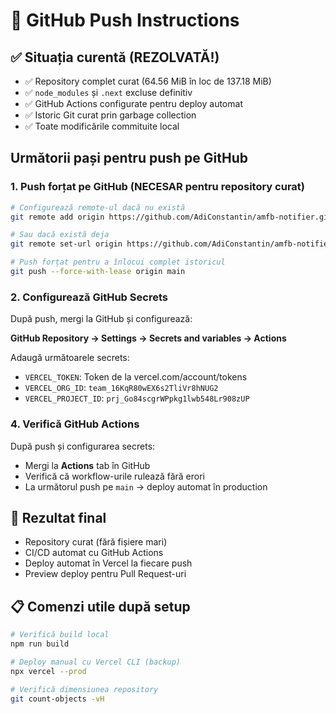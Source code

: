 # 🚀 GitHub Push Instructions

## ✅ Situația curentă (REZOLVATĂ!)
- ✅ Repository complet curat (64.56 MiB în loc de 137.18 MiB)
- ✅ `node_modules` și `.next` excluse definitiv
- ✅ GitHub Actions configurate pentru deploy automat
- ✅ Istoric Git curat prin garbage collection
- ✅ Toate modificările commituite local

## Următorii pași pentru push pe GitHub

### 1. Push forțat pe GitHub (NECESAR pentru repository curat)
```bash
# Configurează remote-ul dacă nu există
git remote add origin https://github.com/AdiConstantin/amfb-notifier.git

# Sau dacă există deja
git remote set-url origin https://github.com/AdiConstantin/amfb-notifier.git

# Push forțat pentru a înlocui complet istoricul
git push --force-with-lease origin main
```

### 2. Configurează GitHub Secrets
După push, mergi la GitHub și configurează:

**GitHub Repository → Settings → Secrets and variables → Actions**

Adaugă următoarele secrets:
- `VERCEL_TOKEN`: Token de la vercel.com/account/tokens
- `VERCEL_ORG_ID`: `team_16KqR80wEX6s2TliVr8hNUG2`
- `VERCEL_PROJECT_ID`: `prj_Go84scgrWPpkg1lwb548Lr908zUP`

### 4. Verifică GitHub Actions
După push și configurarea secrets:
- Mergi la **Actions** tab în GitHub
- Verifică că workflow-urile rulează fără erori
- La următorul push pe `main` → deploy automat în production

## 🎉 Rezultat final
- Repository curat (fără fișiere mari)
- CI/CD automat cu GitHub Actions  
- Deploy automat în Vercel la fiecare push
- Preview deploy pentru Pull Request-uri

## 📋 Comenzi utile după setup
```bash
# Verifică build local
npm run build

# Deploy manual cu Vercel CLI (backup)
npx vercel --prod

# Verifică dimensiunea repository  
git count-objects -vH
```